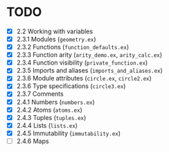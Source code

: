# TODO
- [x] 2.2 Working with variables
- [x] 2.3.1 Modules (`geometry.ex`)
- [x] 2.3.2 Functions (`function_defaults.ex`)
- [x] 2.3.3 Function arity (`arity_demo.ex`, `arity_calc.ex`)
- [x] 2.3.4 Function visibility (`private_function.ex`)
- [x] 2.3.5 Imports and aliases (`imports_and_aliases.ex`)
- [x] 2.3.6 Module attributes (`circle.ex`, `circle2.ex`)
- [x] 2.3.6 Type specifications (`circle3.ex`)
- [x] 2.3.7 Comments
- [x] 2.4.1 Numbers (`numbers.ex`)
- [x] 2.4.2 Atoms (`atoms.ex`)
- [x] 2.4.3 Tuples (`tuples.ex`)
- [x] 2.4.4 Lists (`lists.ex`)
- [x] 2.4.5 Immutability (`immutability.ex`)
- [ ] 2.4.6 Maps